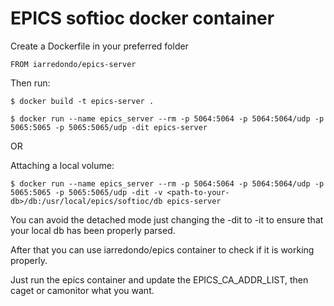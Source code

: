 # EPICS softioc docker container

Create a Dockerfile in your preferred folder
```
FROM iarredondo/epics-server
```
Then run:
```
$ docker build -t epics-server .

$ docker run --name epics_server --rm -p 5064:5064 -p 5064:5064/udp -p 5065:5065 -p 5065:5065/udp -dit epics-server
```
OR

Attaching a local volume:
```
$ docker run --name epics_server --rm -p 5064:5064 -p 5064:5064/udp -p 5065:5065 -p 5065:5065/udp -dit -v <path-to-your-db>/db:/usr/local/epics/softioc/db epics-server
```
You can avoid the detached mode just changing the -dit to -it to ensure that your local db has been properly parsed.

After that you can use iarredondo/epics container to check if it is working properly.

Just run the epics container and update the EPICS_CA_ADDR_LIST, then caget or camonitor what you want.
